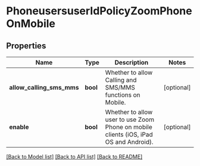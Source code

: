 # PhoneusersuserIdPolicyZoomPhoneOnMobile

## Properties
Name | Type | Description | Notes
------------ | ------------- | ------------- | -------------
**allow_calling_sms_mms** | **bool** | Whether to allow Calling and SMS/MMS functions on Mobile. | [optional] 
**enable** | **bool** | Whether to allow user to use Zoom Phone on mobile clients (iOS, iPad OS and Android). | [optional] 

[[Back to Model list]](../README.md#documentation-for-models) [[Back to API list]](../README.md#documentation-for-api-endpoints) [[Back to README]](../README.md)

